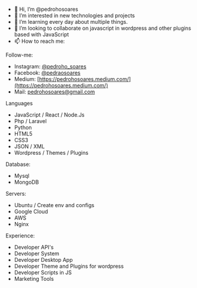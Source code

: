 - 👋 Hi, I’m @pedrohosoares
- 👀 I’m interested in new technologies and projects
- 🌱 I’m learning every day about multiple things.
- 💞️ I’m looking to collaborate on javascript in wordpress and other plugins based with JavaScript
- 📫 How to reach me:

Follow-me:
- Instagram: [@pedroho_soares](https://www.instagram.com/pedroho_soares/)
- Facebook: [@pedraosoares](https://www.facebook.com/pedraosoares)
- Medium: [https://pedrohosoares.medium.com/](https://pedrohosoares.medium.com/)
- Mail: pedrohosoares@gmail.com


Languages
- JavaScript / React / Node.Js
- Php / Laravel
- Python
- HTML5
- CSS3
- JSON / XML
- Wordpress / Themes / Plugins

Database:
- Mysql
- MongoDB

Servers:
- Ubuntu / Create env and configs
- Google Cloud
- AWS
- Nginx

Experience:
- Developer API's
- Developer System
- Developer Desktop App
- Developer Theme and Plugins for wordpress
- Developer Scripts in JS
- Marketing Tools

<!---
pedrohosoares/pedrohosoares is a ✨ special ✨ repository because its `README.md` (this file) appears on your GitHub profile.
You can click the Preview link to take a look at your changes.
--->
